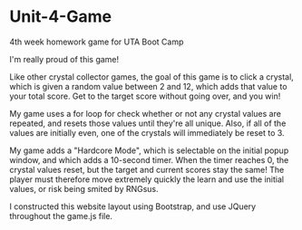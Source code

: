 # Unit-4-Game
4th week homework game for UTA Boot Camp

I'm really proud of this game!

Like other crystal collector games, the goal of this game is to click a crystal, which is given a random value between 2 and 12, which adds that value to your total score. Get to the target score without going over, and you win!

My game uses a for loop for check whether or not any crystal values are repeated, and resets those values until they're all unique. Also, if all of the values are initially even, one of the crystals will immediately be reset to 3.

My game adds a "Hardcore Mode", which is selectable on the initial popup window, and which adds a 10-second timer. When the timer reaches 0, the crystal values reset, but the target and current scores stay the same! The player must therefore move extremely quickly the learn and use the initial values, or risk being smited by RNGsus.

I constructed this website layout using Bootstrap, and use JQuery throughout the game.js file.
